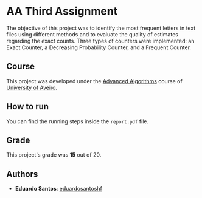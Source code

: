 # AA Third Assignment

The objective of this project was to identify the most frequent letters in text files using different methods and to evaluate the quality of estimates regarding the exact counts. Three types of counters were implemented: an Exact Counter, a Decreasing Probability Counter, and a Frequent Counter.

## Course
This project was developed under the [Advanced Algorithms](https://www.ua.pt/en/uc/13637) course of [University of Aveiro](https://www.ua.pt/).

## How to run
You can find the running steps inside the `report.pdf` file.

## Grade 
This project's grade was **15** out of 20.

## Authors
* **Eduardo Santos**: [eduardosantoshf](https://github.com/eduardosantoshf)